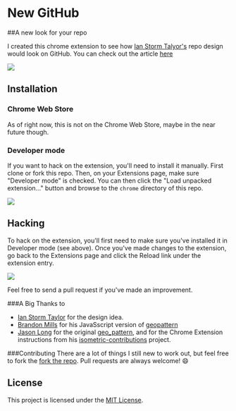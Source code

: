 # New GitHub
##A new look for your repo

I created this chrome extension to see how [Ian Storm Talyor's](https://github.com/ianstormtaylor) repo design would look on GitHub.
You can check out the article [here](http://ianstormtaylor.com/refactoring-githubs-design/)

![](http://files.parse.com/7b0bc342-afdb-413d-a8fc-b6074dd6aab7/6628aa5c-99a3-49e1-853a-5e8a930266b6-SC1398567734)

## Installation

### Chrome Web Store

As of right now, this is not on the Chrome Web Store, maybe in the near future though.

### Developer mode

If you want to hack on the extension, you'll need to install it manually. First clone or fork this repo. Then, on your Extensions page, make sure "Developer mode" is checked. You can then click the "Load unpacked extension..." button and browse to the `chrome` directory of this repo.

![](http://cl.ly/image/0J0p1H2u0F0E/content)

## Hacking

To hack on the extension, you'll first need to make sure you've installed it in Developer mode (see above). Once you've made changes to the extension, go back to the Extensions page and click the Reload link under the extension entry.

![](http://cl.ly/image/0n332X0C1d3I/content)

Feel free to send a pull request if you've made an improvement.

###A Big Thanks to
* [Ian Storm Taylor](https://github.com/ianstormtaylor) for the design idea.
* [Brandon Mills](https://github.com/btmills) for his JavaSscript version of [geopattern](https://github.com/btmills/geopattern)
* [Jason Long](https://github.com/jasonlong) for the original [geo_pattern](https://github.com/jasonlong/geo_pattern), and for the Chrome Extension instructions from his [isometric-contributions](https://github.com/jasonlong/isometric-contributions) project.

###Contributing
There are a lot of things I still new to work out, but feel free to fork the [fork the repo](https://github.com/tarebyte/new-github/fork).
Pull requests are always welcome! :smile:

## License
This project is licensed under the [MIT License](http://opensource.org/licenses/MIT).
